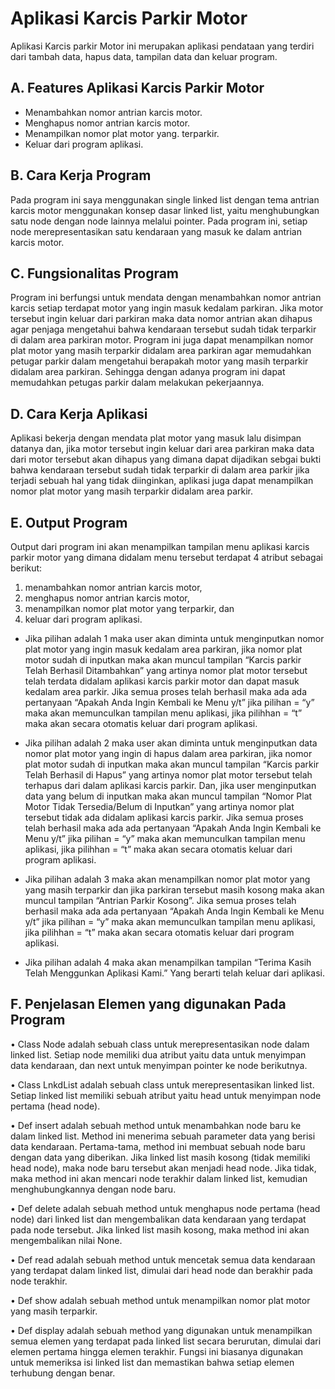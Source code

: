 # Aplikasi Karcis Parkir Motor
Aplikasi Karcis parkir Motor ini merupakan aplikasi pendataan yang terdiri dari tambah data, hapus data, tampilan data dan keluar program.

## A. Features Aplikasi Karcis Parkir Motor

- Menambahkan nomor antrian karcis motor.
- Menghapus nomor antrian karcis motor.
- Menampilkan nomor plat motor yang. terparkir.
- Keluar dari program aplikasi.

## B. Cara Kerja Program
Pada program ini saya menggunakan single linked list dengan tema antrian karcis motor menggunakan konsep dasar linked list, yaitu menghubungkan satu node dengan node lainnya melalui pointer. Pada program ini, setiap node merepresentasikan satu kendaraan yang masuk ke dalam antrian karcis motor.

## C. Fungsionalitas Program
Program ini berfungsi untuk mendata dengan menambahkan nomor antrian karcis setiap terdapat motor yang ingin masuk kedalam parkiran. Jika motor tersebut ingin keluar dari parkiran maka data nomor antrian akan dihapus agar penjaga mengetahui bahwa kendaraan tersebut sudah tidak terparkir di dalam area parkiran motor. Program ini juga dapat menampilkan nomor plat motor yang masih terparkir didalam area parkiran agar memudahkan petugar parkir dalam mengetahui berapakah motor yang masih terparkir didalam area parkiran. Sehingga dengan adanya program ini dapat memudahkan petugas parkir dalam melakukan pekerjaannya.

## D. Cara Kerja Aplikasi
Aplikasi bekerja dengan mendata plat motor yang masuk lalu disimpan datanya dan, jika motor tersebut ingin keluar dari area parkiran maka data dari motor tersebut akan dihapus yang dimana dapat dijadikan sebgai bukti bahwa kendaraan tersebut sudah tidak terparkir di dalam area parkir jika terjadi sebuah hal yang tidak diinginkan, aplikasi juga dapat menampilkan nomor plat motor yang masih terparkir didalam area parkir.

## E. Output Program
Output dari program ini akan menampilkan tampilan menu aplikasi karcis parkir motor yang dimana didalam menu tersebut terdapat 4 atribut sebagai berikut:
1.	menambahkan nomor antrian karcis motor, 
2.	menghapus nomor antrian karcis motor,
3.	menampilkan nomor plat motor yang terparkir, dan
4.	keluar dari program aplikasi.

- Jika pilihan adalah 1 maka user akan diminta untuk menginputkan nomor plat motor yang ingin masuk kedalam area parkiran, jika nomor plat motor sudah di inputkan maka akan muncul tampilan “Karcis parkir Telah Berhasil Ditambahkan” yang artinya nomor plat motor tersebut telah terdata didalam aplikasi karcis parkir motor dan dapat masuk kedalam area parkir. Jika semua proses telah berhasil maka ada ada pertanyaan “Apakah Anda Ingin Kembali ke Menu y/t” jika pilihan = “y” maka akan memunculkan tampilan menu aplikasi, jika pilihhan = “t” maka akan secara otomatis keluar dari program aplikasi.

- Jika pilihan adalah 2 maka user akan diminta untuk menginputkan data nomor plat motor yang ingin di hapus dalam area parkiran, jika nomor plat motor sudah di inputkan maka akan muncul tampilan “Karcis parkir Telah Berhasil di Hapus” yang artinya nomor plat motor tersebut telah terhapus dari dalam aplikasi karcis parkir. Dan, jika user menginputkan data yang belum di inputkan maka akan muncul tampilan “Nomor Plat Motor Tidak Tersedia/Belum di Inputkan” yang artinya nomor plat tersebut tidak ada didalam aplikasi karcis parkir. Jika semua proses telah berhasil maka ada ada pertanyaan “Apakah Anda Ingin Kembali ke Menu y/t” jika pilihan = “y” maka akan memunculkan tampilan menu aplikasi, jika pilihhan = “t” maka akan secara otomatis keluar dari program aplikasi.

- Jika pilihan adalah 3 maka akan menampilkan nomor plat motor yang yang masih terparkir dan jika parkiran tersebut masih kosong maka akan muncul tampilan “Antrian Parkir Kosong”. Jika semua proses telah berhasil maka ada ada pertanyaan “Apakah Anda Ingin Kembali ke Menu y/t” jika pilihan = “y” maka akan memunculkan tampilan menu aplikasi, jika pilihhan = “t” maka akan secara otomatis keluar dari program aplikasi.

- Jika pilihan adalah 4 maka akan menampilkan tampilan “Terima Kasih Telah Menggunkan Aplikasi Kami.” Yang berarti telah keluar dari aplikasi.

## F. Penjelasan Elemen yang digunakan Pada Program
•	Class Node adalah sebuah class untuk merepresentasikan node dalam linked list. Setiap node memiliki dua atribut yaitu data untuk menyimpan data kendaraan, dan next untuk menyimpan pointer ke node berikutnya.

•	Class LnkdList adalah sebuah class untuk merepresentasikan linked list. Setiap linked list memiliki sebuah atribut yaitu head untuk menyimpan node pertama (head node).

•	Def insert adalah sebuah method untuk menambahkan node baru ke dalam linked list. Method ini menerima sebuah parameter data yang berisi data kendaraan. Pertama-tama, method ini membuat sebuah node baru dengan data yang diberikan. Jika linked list masih kosong (tidak memiliki head node), maka node baru tersebut akan menjadi head node. Jika tidak, maka method ini akan mencari node terakhir dalam linked list, kemudian menghubungkannya dengan node baru.

•	Def delete adalah sebuah method untuk menghapus node pertama (head node) dari linked list dan mengembalikan data kendaraan yang terdapat pada node tersebut. Jika linked list masih kosong, maka method ini akan mengembalikan nilai None.

•	Def read adalah sebuah method untuk mencetak semua data kendaraan yang terdapat dalam linked list, dimulai dari head node dan berakhir pada node terakhir.

•	Def show adalah sebuah method untuk menampilkan nomor plat motor yang masih terparkir.

•	Def display adalah sebuah method yang digunakan untuk menampilkan semua elemen yang terdapat pada linked list secara berurutan, dimulai dari elemen pertama hingga elemen terakhir. Fungsi ini biasanya digunakan untuk memeriksa isi linked list dan memastikan bahwa setiap elemen terhubung dengan benar.
